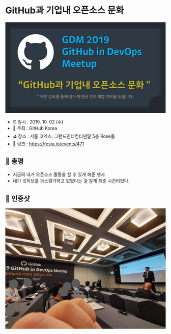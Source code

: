 # GitHub과 기업내 오픈소스 문화

![GitHub과 기업내 오픈소스 문화](image.png)

- ⏰ 일시 : 2019. 10. 02 (수)
- 💁 주최 : GitHub Korea
- ⛳ 장소 : 서울 코엑스, 그랜드인터컨티넨탈 5층 Rose홀
- 🔗 링크 : https://festa.io/events/471

## 👏 총평 

- 지금의 내가 오픈소스 활동을 할 수 있게 해준 행사
- 내가 깃허브를 과소평가하고 있었다는 걸 알게 해준 시간이었다.

## 📸 인증샷

![인증샷](self.jpg)